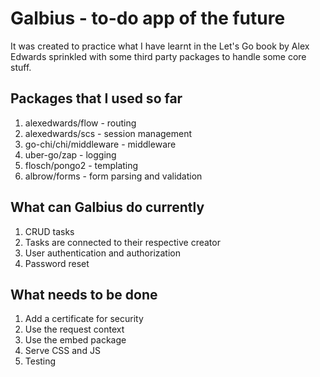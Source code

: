 # Galbius - to-do app of the future
It was created to practice what I have learnt in the Let's Go book by Alex Edwards sprinkled with some third party packages to handle some core stuff.

## Packages that I used so far
1. alexedwards/flow - routing
2. alexedwards/scs - session management
3. go-chi/chi/middleware - middleware 
4. uber-go/zap - logging
5. flosch/pongo2 - templating
6. albrow/forms - form parsing and validation

## What can Galbius do currently
1. CRUD tasks
2. Tasks are connected to their respective creator
3. User authentication and authorization
4. Password reset

## What needs to be done
1. Add a certificate for security
2. Use the request context
3. Use the embed package
4. Serve CSS and JS
5. Testing